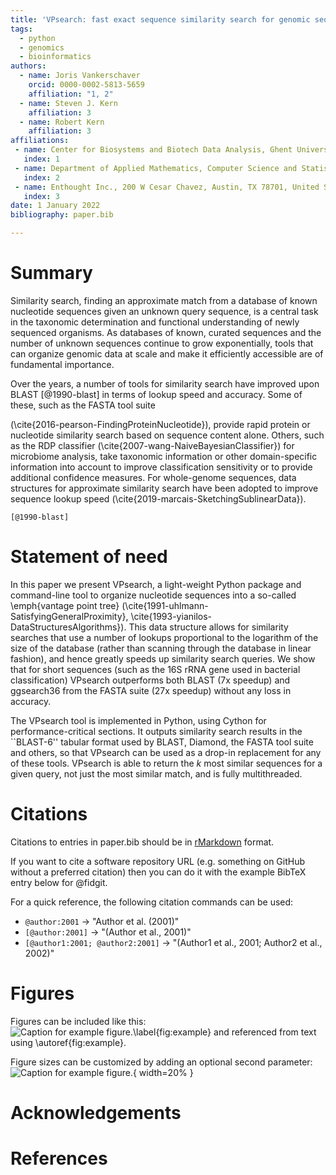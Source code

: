 ```yaml
---
title: 'VPsearch: fast exact sequence similarity search for genomic sequences'
tags:
  - python
  - genomics
  - bioinformatics
authors:
  - name: Joris Vankerschaver
    orcid: 0000-0002-5813-5659
    affiliation: "1, 2"
  - name: Steven J. Kern
    affiliation: 3
  - name: Robert Kern
    affiliation: 3
affiliations:
 - name: Center for Biosystems and Biotech Data Analysis, Ghent University Global Campus, Republic of Korea
   index: 1
 - name: Department of Applied Mathematics, Computer Science and Statistics, Ghent University, Belgium
   index: 2
 - name: Enthought Inc., 200 W Cesar Chavez, Austin, TX 78701, United States
   index: 3
date: 1 January 2022
bibliography: paper.bib

---
```


# Summary

Similarity search, finding an approximate match from a database of known
nucleotide sequences given an unknown query sequence, is a central task in the
taxonomic determination and functional understanding of newly sequenced
organisms. As databases of known, curated sequences and the number of unknown
sequences continue to grow exponentially, tools that can organize genomic data
at scale and make it efficiently accessible are of fundamental importance.

Over the years, a number of tools for similarity search have improved upon
BLAST [@1990-blast] in terms of lookup speed and accuracy. Some of these, such as the FASTA
tool suite 


(\cite{2016-pearson-FindingProteinNucleotide}), provide rapid
protein or nucleotide similarity search based on sequence content
alone. Others, such as the RDP classifier
(\cite{2007-wang-NaiveBayesianClassifier}) for microbiome analysis, take
taxonomic information or other domain-specific information into account to
improve classification sensitivity or to provide additional confidence
measures. For whole-genome sequences, data structures for approximate
similarity search have been adopted to improve sequence lookup speed
(\cite{2019-marcais-SketchingSublinearData}).


`[@1990-blast]`

# Statement of need

In this paper we present VPsearch, a light-weight Python package and
command-line tool to organize nucleotide sequences into a so-called
\emph{vantage point tree} (\cite{1991-uhlmann-SatisfyingGeneralProximity},
\cite{1993-yianilos-DataStructuresAlgorithms}). This data structure allows for
similarity searches that use a number of lookups proportional to the logarithm
of the size of the database (rather than scanning through the database in
linear fashion), and hence greatly speeds up similarity search queries. We show
that for short sequences (such as the 16S rRNA gene used in bacterial
classification) VPsearch outperforms both BLAST (7x speedup) and ggsearch36
from the FASTA suite (27x speedup) without any loss in accuracy.

The VPsearch tool is implemented in Python, using Cython for performance-critical sections.
It outputs similarity search results in the ``BLAST-6''
tabular format used by BLAST, Diamond, the FASTA tool suite and others, so that
VPsearch can be used as a drop-in replacement for any of these tools. VPsearch
is able to return the $k$ most similar sequences for a given query, not just
the most similar match, and is fully multithreaded.

# Citations

Citations to entries in paper.bib should be in
[rMarkdown](http://rmarkdown.rstudio.com/authoring_bibliographies_and_citations.html)
format.

If you want to cite a software repository URL (e.g. something on GitHub without a preferred
citation) then you can do it with the example BibTeX entry below for @fidgit.

For a quick reference, the following citation commands can be used:
- `@author:2001`  ->  "Author et al. (2001)"
- `[@author:2001]` -> "(Author et al., 2001)"
- `[@author1:2001; @author2:2001]` -> "(Author1 et al., 2001; Author2 et al., 2002)"

# Figures

Figures can be included like this:
![Caption for example figure.\label{fig:example}](figure.png)
and referenced from text using \autoref{fig:example}.

Figure sizes can be customized by adding an optional second parameter:
![Caption for example figure.](figure.png){ width=20% }

# Acknowledgements


# References


